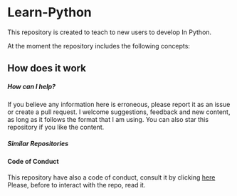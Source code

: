 # Learn-Python
This repository is created to teach to new users to develop 
In Python. 

At the moment the repository includes the following concepts:



## How does it work



##### How can I help?

If you believe any information here is erroneous, please report it as an issue or create a pull request. 
I welcome suggestions, feedback and new content, as long as it follows the format that I am using. 
You can also star this repository if you like the content.

##### Similar Repositories 



#### Code of Conduct

This repository have also a code of conduct, consult it by clicking [here](https://github.com/fededev01/Learn-Python/blob/master/CODE_OF_CONDUCT.md)
Please, before to interact with the repo, read it.

